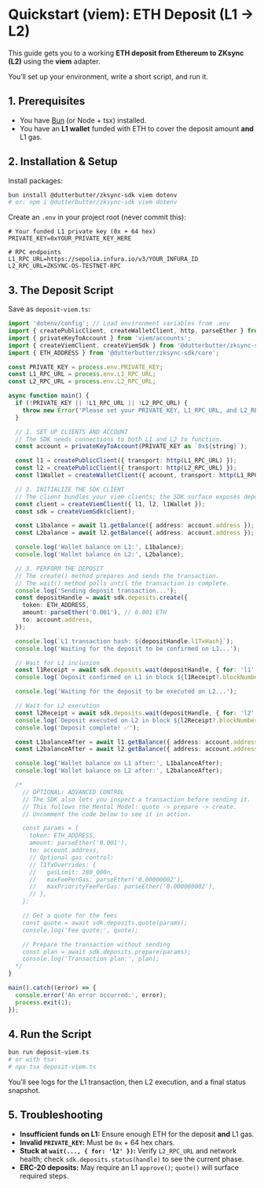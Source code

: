 # Quickstart (viem): ETH Deposit (L1 → L2)

This guide gets you to a working **ETH deposit from Ethereum to ZKsync (L2)** using the **viem** adapter.

You’ll set up your environment, write a short script, and run it.

## 1. Prerequisites

- You have [Bun](https://bun.sh/) (or Node + tsx) installed.
- You have an **L1 wallet** funded with ETH to cover the deposit amount **and** L1 gas.

## 2. Installation & Setup

Install packages:

```bash
bun install @dutterbutter/zksync-sdk viem dotenv
# or: npm i @dutterbutter/zksync-sdk viem dotenv
```

Create an `.env` in your project root (never commit this):

```env
# Your funded L1 private key (0x + 64 hex)
PRIVATE_KEY=0xYOUR_PRIVATE_KEY_HERE

# RPC endpoints
L1_RPC_URL=https://sepolia.infura.io/v3/YOUR_INFURA_ID
L2_RPC_URL=ZKSYNC-OS-TESTNET-RPC
```

## 3. The Deposit Script

Save as `deposit-viem.ts`:

```ts
import 'dotenv/config'; // Load environment variables from .env
import { createPublicClient, createWalletClient, http, parseEther } from 'viem';
import { privateKeyToAccount } from 'viem/accounts';
import { createViemClient, createViemSdk } from '@dutterbutter/zksync-sdk/viem';
import { ETH_ADDRESS } from '@dutterbutter/zksync-sdk/core';

const PRIVATE_KEY = process.env.PRIVATE_KEY;
const L1_RPC_URL = process.env.L1_RPC_URL;
const L2_RPC_URL = process.env.L2_RPC_URL;

async function main() {
  if (!PRIVATE_KEY || !L1_RPC_URL || !L2_RPC_URL) {
    throw new Error('Please set your PRIVATE_KEY, L1_RPC_URL, and L2_RPC_URL in a .env file');
  }

  // 1. SET UP CLIENTS AND ACCOUNT
  // The SDK needs connections to both L1 and L2 to function.
  const account = privateKeyToAccount(PRIVATE_KEY as `0x${string}`);

  const l1 = createPublicClient({ transport: http(L1_RPC_URL) });
  const l2 = createPublicClient({ transport: http(L2_RPC_URL) });
  const l1Wallet = createWalletClient({ account, transport: http(L1_RPC_URL) });

  // 2. INITIALIZE THE SDK CLIENT
  // The client bundles your viem clients; the SDK surface exposes deposits/withdrawals helpers.
  const client = createViemClient({ l1, l2, l1Wallet });
  const sdk = createViemSdk(client);

  const L1balance = await l1.getBalance({ address: account.address });
  const L2balance = await l2.getBalance({ address: account.address });

  console.log('Wallet balance on L1:', L1balance);
  console.log('Wallet balance on L2:', L2balance);

  // 3. PERFORM THE DEPOSIT
  // The create() method prepares and sends the transaction.
  // The wait() method polls until the transaction is complete.
  console.log('Sending deposit transaction...');
  const depositHandle = await sdk.deposits.create({
    token: ETH_ADDRESS,
    amount: parseEther('0.001'), // 0.001 ETH
    to: account.address,
  });

  console.log(`L1 transaction hash: ${depositHandle.l1TxHash}`);
  console.log('Waiting for the deposit to be confirmed on L1...');

  // Wait for L1 inclusion
  const l1Receipt = await sdk.deposits.wait(depositHandle, { for: 'l1' });
  console.log(`Deposit confirmed on L1 in block ${l1Receipt?.blockNumber}`);

  console.log('Waiting for the deposit to be executed on L2...');

  // Wait for L2 execution
  const l2Receipt = await sdk.deposits.wait(depositHandle, { for: 'l2' });
  console.log(`Deposit executed on L2 in block ${l2Receipt?.blockNumber}`);
  console.log('Deposit complete! ✅');

  const L1balanceAfter = await l1.getBalance({ address: account.address });
  const L2balanceAfter = await l2.getBalance({ address: account.address });

  console.log('Wallet balance on L1 after:', L1balanceAfter);
  console.log('Wallet balance on L2 after:', L2balanceAfter);

  /*
    // OPTIONAL: ADVANCED CONTROL
    // The SDK also lets you inspect a transaction before sending it.
    // This follows the Mental Model: quote -> prepare -> create.
    // Uncomment the code below to see it in action.

    const params = {
      token: ETH_ADDRESS,
      amount: parseEther('0.001'),
      to: account.address,
      // Optional gas control:
      // l1TxOverrides: {
      //   gasLimit: 280_000n,
      //   maxFeePerGas: parseEther('0.00000002'),
      //   maxPriorityFeePerGas: parseEther('0.000000002'),
      // },
    };

    // Get a quote for the fees
    const quote = await sdk.deposits.quote(params);
    console.log('Fee quote:', quote);

    // Prepare the transaction without sending
    const plan = await sdk.deposits.prepare(params);
    console.log('Transaction plan:', plan);
  */
}

main().catch((error) => {
  console.error('An error occurred:', error);
  process.exit(1);
});
```

## 4. Run the Script

```bash
bun run deposit-viem.ts
# or with tsx:
# npx tsx deposit-viem.ts
```

You’ll see logs for the L1 transaction, then L2 execution, and a final status snapshot.

## 5. Troubleshooting

- **Insufficient funds on L1:** Ensure enough ETH for the deposit **and** L1 gas.
- **Invalid `PRIVATE_KEY`:** Must be `0x` + 64 hex chars.
- **Stuck at `wait(..., { for: 'l2' })`:** Verify `L2_RPC_URL` and network health; check `sdk.deposits.status(handle)` to see the current phase.
- **ERC-20 deposits:** May require an L1 `approve()`; `quote()` will surface required steps.
